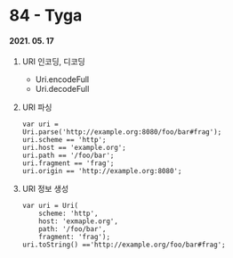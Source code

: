 84 - Tyga
========
#### 2021. 05. 17

1. URI 인코딩, 디코딩
    - Uri.encodeFull
    - Uri.decodeFull

2. URI 파싱
    ```
    var uri =
    Uri.parse('http://example.org:8080/foo/bar#frag');
    uri.scheme == 'http';
    uri.host == 'example.org';
    uri.path == '/foo/bar';
    uri.fragment == 'frag';
    uri.origin == 'http://example.org:8080';
    ```

3. URI 정보 생성
    ```
    var uri = Uri(
        scheme: 'http',
        host: 'exmaple.org',
        path: '/foo/bar',
        fragment: 'frag');
    uri.toString() =='http://example.org/foo/bar#frag';
    ```